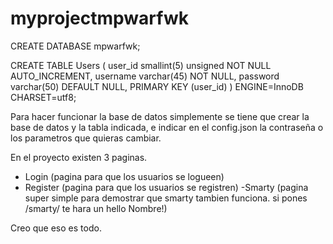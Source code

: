 # myprojectmpwarfwk


CREATE DATABASE mpwarfwk;

CREATE TABLE Users ( user_id smallint(5) unsigned NOT NULL AUTO_INCREMENT, username varchar(45) NOT NULL, password varchar(50) DEFAULT NULL, PRIMARY KEY (user_id) ) ENGINE=InnoDB CHARSET=utf8;



Para hacer funcionar la  base de datos simplemente se tiene que crear la base de datos y la tabla indicada, e indicar en el config.json la contraseña o los parametros que quieras cambiar.


En el proyecto existen 3 paginas.

- Login (pagina para que los usuarios se logueen)
- Register (pagina para que los usuarios se registren)
-Smarty (pagina super simple para demostrar que smarty tambien funciona. si pones /smarty/<tu nombre> te hara un hello Nombre!)

Creo que eso es todo.
